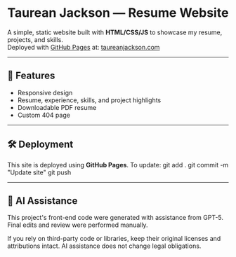 # Taurean Jackson — Resume Website

A simple, static website built with **HTML/CSS/JS** to showcase my resume, projects, and skills.  
Deployed with [GitHub Pages](https://pages.github.com/) at: [taureanjackson.com](https://taureanjackson.com)

---

## 🚀 Features
- Responsive design
- Resume, experience, skills, and project highlights
- Downloadable PDF resume
- Custom 404 page

---

## 🛠️ Deployment
This site is deployed using **GitHub Pages**. To update:
git add .
git commit -m "Update site"
git push

---

## 🤖 AI Assistance
This project's front-end code were generated with assistance from GPT-5. Final edits and review were performed manually.

If you rely on third-party code or libraries, keep their original licenses and attributions intact. AI assistance does not change legal obligations.
